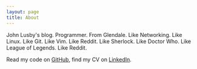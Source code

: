 ```yaml
---
layout: page
title: About
---
```


John Lusby's blog. Programmer. From Glendale. Like Networking. Like Linux. Like Git. Like Vim. Like Reddit. Like Sherlock. Like Doctor Who. Like League of Legends. Like Reddit.


Read my code on [GitHub](http://github.com/jrlusby), find my CV on [LinkedIn](http://www.linkedin.com/pub/john-lusby/77/962/137).
